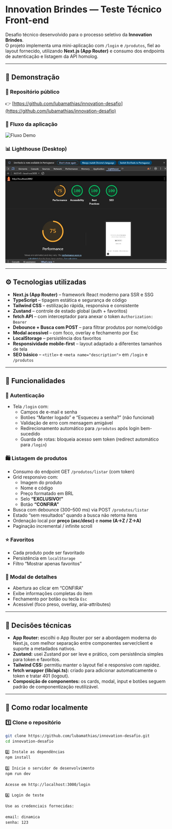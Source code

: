 # Innovation Brindes — Teste Técnico Front-end

Desafio técnico desenvolvido para o processo seletivo da **Innovation Brindes**.  
O projeto implementa uma mini-aplicação com `/login` e `/produtos`, fiel ao layout fornecido, utilizando **Next.js (App Router)** e consumo dos endpoints de autenticação e listagem da API homolog.

---

## 🚀 Demonstração

### 🔗 Repositório público
👉 [https://github.com/lubamathias/innovation-desafio](https://github.com/lubamathias/innovation-desafio)

### 🧭 Fluxo da aplicação
![Fluxo Demo](assets/demo.gif)

### 📊 Lighthouse (Desktop)
![Lighthouse Desktop](assets/lighthouse-desktop.jpeg)

---

## ⚙️ Tecnologias utilizadas

- **Next.js (App Router)** – framework React moderno para SSR e SSG  
- **TypeScript** – tipagem estática e segurança de código  
- **Tailwind CSS** – estilização rápida, responsiva e consistente  
- **Zustand** – controle de estado global (auth + favoritos)  
- **fetch API** – com interceptador para anexar o token `Authorization: Bearer`  
- **Debounce + Busca com POST** – para filtrar produtos por nome/código  
- **Modal acessível** – com foco, overlay e fechamento por Esc  
- **LocalStorage** – persistência dos favoritos  
- **Responsividade mobile-first** – layout adaptado a diferentes tamanhos de tela  
- **SEO básico** – `<title>` e `<meta name="description">` em `/login` e `/produtos`

---

## 🧩 Funcionalidades

### 🔐 Autenticação
- Tela `/login` com:
  - Campos de e-mail e senha  
  - Botões “Manter logado” e “Esqueceu a senha?” (não funcional)
  - Validação de erro com mensagem amigável  
  - Redirecionamento automático para `/produtos` após login bem-sucedido  
  - Guarda de rotas: bloqueia acesso sem token (redirect automático para `/login`)  

### 🛍️ Listagem de produtos
- Consumo do endpoint GET `/produtos/listar` (com token)
- Grid responsivo com:
  - Imagem do produto  
  - Nome e código  
  - Preço formatado em BRL  
  - Selo **“EXCLUSIVO!”**  
  - Botão **“CONFIRA”**
- Busca com debounce (300–500 ms) via POST `/produtos/listar`
- Estado “sem resultados” quando a busca não retorna itens
- Ordenação local por **preço (asc/desc)** e **nome (A→Z / Z→A)**
- Paginação incremental / infinite scroll

### ⭐ Favoritos
- Cada produto pode ser favoritado
- Persistência em `localStorage`
- Filtro “Mostrar apenas favoritos”

### 🧱 Modal de detalhes
- Abertura ao clicar em “CONFIRA”
- Exibe informações completas do item
- Fechamento por botão ou tecla `Esc`
- Acessível (foco preso, overlay, aria-attributes)

---

## 🧠 Decisões técnicas

- **App Router:** escolhi o App Router por ser a abordagem moderna do Next.js, com melhor separação entre componentes server/client e suporte a metadados nativos.  
- **Zustand:** usei Zustand por ser leve e prático, com persistência simples para token e favoritos.  
- **Tailwind CSS:** permitiu manter o layout fiel e responsivo com rapidez.  
- **fetch wrapper (lib/api.ts):** criado para adicionar automaticamente o token e tratar 401 (logout).  
- **Composição de componentes:** os cards, modal, input e botões seguem padrão de componentização reutilizável.  

---

## 🧰 Como rodar localmente

### 1️⃣ Clone o repositório

```bash
git clone https://github.com/lubamathias/innovation-desafio.git
cd innovation-desafio

2️⃣ Instale as dependências
npm install

3️⃣ Inicie o servidor de desenvolvimento
npm run dev

Acesse em http://localhost:3000/login

4️⃣ Login de teste

Use as credenciais fornecidas:

email: dinamica
senha: 123
